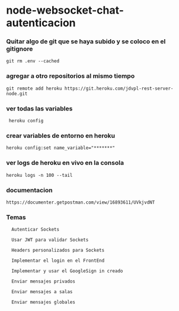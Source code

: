# node-websocket-chat-autenticacion


### Quitar algo de git que se haya subido y se coloco en el gitignore
``` 
git rm .env --cached 
```


### agregar a otro repositorios al mismo tiempo
``` 
git remote add heroku https://git.heroku.com/jdvpl-rest-server-node.git 
```

### ver todas las variables

```
 heroku config
```
### crear variables de entorno en heroku

``` 
heroku config:set name_variable="*******" 
```


### ver logs de heroku en vivo en la consola 
``` 
heroku logs -n 100 --tail 
```

### documentacion

``` 
https://documenter.getpostman.com/view/16893611/UVkjvdNT 
```

### Temas

```
  Autenticar Sockets

  Usar JWT para validar Sockets

  Headers personalizados para Sockets

  Implementar el login en el FrontEnd

  Implementar y usar el GoogleSign in creado

  Enviar mensajes privados

  Enviar mensajes a salas

  Enviar mensajes globales
```